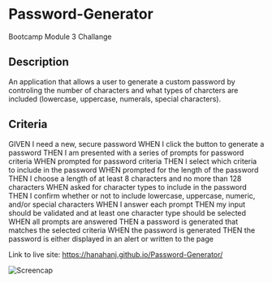 # Password-Generator
Bootcamp Module 3 Challange 

## Description
An application that allows a user to generate a custom password by controling the number of characters and what types of charcters are included (lowercase, uppercase, numerals, special characters).

## Criteria

GIVEN I need a new, secure password
WHEN I click the button to generate a password
THEN I am presented with a series of prompts for password criteria
WHEN prompted for password criteria
THEN I select which criteria to include in the password
WHEN prompted for the length of the password
THEN I choose a length of at least 8 characters and no more than 128 characters
WHEN asked for character types to include in the password
THEN I confirm whether or not to include lowercase, uppercase, numeric, and/or special characters
WHEN I answer each prompt
THEN my input should be validated and at least one character type should be selected
WHEN all prompts are answered
THEN a password is generated that matches the selected criteria
WHEN the password is generated
THEN the password is either displayed in an alert or written to the page

Link to live site: https://hanahanj.github.io/Password-Generator/

![Screencap](https://github.com/hanahanj/Password-Generator/blob/main/pass-gen-thumb.png) 
